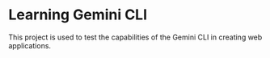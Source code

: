 # Learning Gemini CLI

This project is used to test the capabilities of the Gemini CLI in creating web applications.